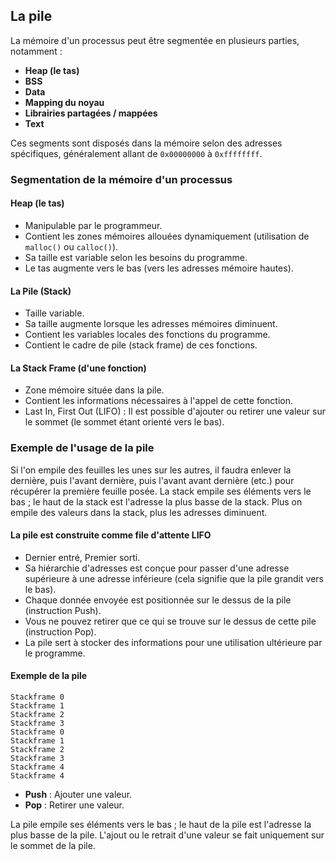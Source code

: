 La pile
-------

La mémoire d'un processus peut être segmentée en plusieurs parties, notamment :

-   **Heap (le tas)**
-   **BSS**
-   **Data**
-   **Mapping du noyau**
-   **Librairies partagées / mappées**
-   **Text**

Ces segments sont disposés dans la mémoire selon des adresses spécifiques, généralement allant de `0x00000000` à `0xffffffff`.

### Segmentation de la mémoire d'un processus

#### Heap (le tas)

-   Manipulable par le programmeur.
-   Contient les zones mémoires allouées dynamiquement (utilisation de `malloc()` ou `calloc()`).
-   Sa taille est variable selon les besoins du programme.
-   Le tas augmente vers le bas (vers les adresses mémoire hautes).

#### La Pile (Stack)

-   Taille variable.
-   Sa taille augmente lorsque les adresses mémoires diminuent.
-   Contient les variables locales des fonctions du programme.
-   Contient le cadre de pile (stack frame) de ces fonctions.

#### La Stack Frame (d'une fonction)

-   Zone mémoire située dans la pile.
-   Contient les informations nécessaires à l'appel de cette fonction.
-   Last In, First Out (LIFO) : Il est possible d'ajouter ou retirer une valeur sur le sommet (le sommet étant orienté vers le bas).

### Exemple de l'usage de la pile

Si l'on empile des feuilles les unes sur les autres, il faudra enlever la dernière, puis l'avant dernière, puis l'avant avant dernière (etc.) pour récupérer la première feuille posée. La stack empile ses éléments vers le bas ; le haut de la stack est l'adresse la plus basse de la stack. Plus on empile des valeurs dans la stack, plus les adresses diminuent.

#### La pile est construite comme file d'attente LIFO

-   Dernier entré, Premier sorti.
-   Sa hiérarchie d'adresses est conçue pour passer d'une adresse supérieure à une adresse inférieure (cela signifie que la pile grandit vers le bas).
-   Chaque donnée envoyée est positionnée sur le dessus de la pile (instruction Push).
-   Vous ne pouvez retirer que ce qui se trouve sur le dessus de cette pile (instruction Pop).
-   La pile sert à stocker des informations pour une utilisation ultérieure par le programme.

#### Exemple de la pile

```
Stackframe 0
Stackframe 1
Stackframe 2
Stackframe 3
Stackframe 0
Stackframe 1
Stackframe 2
Stackframe 3
Stackframe 4
Stackframe 4
```

-   **Push** : Ajouter une valeur.
-   **Pop** : Retirer une valeur.

La pile empile ses éléments vers le bas ; le haut de la pile est l'adresse la plus basse de la pile. L'ajout ou le retrait d'une valeur se fait uniquement sur le sommet de la pile.
